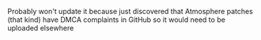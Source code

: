 Probably won't update it because just discovered that Atmosphere patches (that kind) have DMCA complaints in GitHub so it would need to be uploaded elsewhere